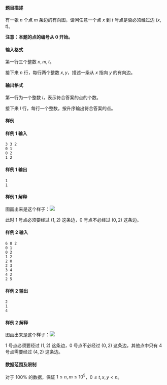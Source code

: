 #### 题目描述
有一张 $n$ 个点 $m$ 条边的有向图，请问任意一个点 $x$ 到 $t$ 号点是否必须经过边 $(x,t)$。

**注意：本题的点的编号从 $0$ 开始。**
#### 输入格式
第一行三个整数 $n,m,t$。

接下来 $n$ 行，每行两个整数 $x,y$，描述一条从 $x$ 指向 $y$ 的有向边。
#### 输出格式
第一行为一个整数 $l$，表示符合答案的点的个数。

接下来 $l$ 行，每行一个整数，按升序输出符合答案的点。
#### 样例
#### 样例 1 输入
```
3 3 2
0 1
0 2
1 2
```
#### 样例 1 输出
```
1
1
```
#### 样例 1 解释
图画出来是这个样子：![](https://cdn.luogu.com.cn/upload/image_hosting/jc6bj1r4.png?x-oss-process=image/resize,m_lfit,h_170,w_225)

此时 $1$ 号点必须要经过 $(1,2)$ 这条边，$0$ 号点不必经过 $(0,2)$ 这条边。
#### 样例 2 输入
```
6 8 2
0 1
0 2
1 2
2 0
2 3
3 4
4 2
2 5
```
#### 样例 2 输出
```
2
1
4
```
#### 样例 2 解释
图画出来是这个样子：![](https://cdn.luogu.com.cn/upload/image_hosting/k2s11akd.png?x-oss-process=image/resize,m_lfit,h_170,w_225)

$1$ 号点必须要经过 $(1,2)$ 这条边，$0$ 号点不必经过 $(0,2)$ 这条边，其他点中只有 $4$ 号点需要经过 $(4,2)$ 这条边。
#### 数据范围及限制
对于 $100\%$ 的数据，保证 $1\le n,m\le 10^5$，$0\le t,x,y<n$。

